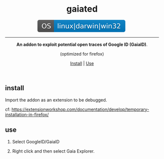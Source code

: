 <div align="center"><h1>gaiated</h1><div>
    <img src="assets/img/os.svg" style="margin-right: 5px;"> 
</div>
<hr>
<b>An addon to exploit potential open traces of Google ID (GaiaID)</b>.
<p>(optimized for firefox)</p>
<p align="center">
    <a href="#install">Install</a> |
    <a href="#use">Use</a>
</p>
</div>
<br>

## install

Import the addon as an extension to be debugged. 

cf: https://extensionworkshop.com/documentation/develop/temporary-installation-in-firefox/

## use

1. Select GoogleID/GaiaID 

2. Right click and then select Gaia Explorer.
</div>
